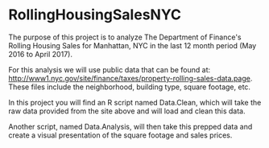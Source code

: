 # RollingHousingSalesNYC
The purpose of this project is to analyze The Department of Finance's Rolling Housing Sales for Manhattan, NYC in the last 12 month period (May 2016 to April 2017).

For this analysis we will use public data that can be found at:  http://www1.nyc.gov/site/finance/taxes/property-rolling-sales-data.page.  These files include the neighborhood, building type, square footage, etc.

In this project you will find an R script named Data.Clean, which will take the raw data provided from the site above and will load and clean this data.  

Another script, named Data.Analysis, will then take this prepped data and create a visual presentation of the square footage and sales prices.
